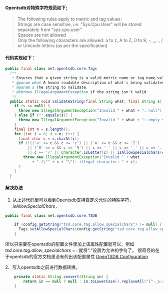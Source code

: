#### Opentsdb对特殊字符规范如下;


> The following rules apply to metric and tag values:  
Strings are case sensitive, i.e. "Sys.Cpu.User" will be stored separately from "sys.cpu.user"  
Spaces are not allowed  
Only the following characters are allowed: a to z, A to Z, 0 to 9, -, _, ., / or Unicode letters (as per the specification)

#### 代码实现如下：
```java
public final class net.opentsdb.core.Tags
  /**
   * Ensures that a given string is a valid metric name or tag name/value.
   * @param what A human readable description of what's being validated.
   * @param s The string to validate.
   * @throws IllegalArgumentException if the string isn't valid.
   */
  public static void validateString(final String what, final String s) {
    if (s == null) {
      throw new IllegalArgumentException("Invalid " + what + ": null");
    } else if ("".equals(s)) {
      throw new IllegalArgumentException("Invalid " + what + ": empty string");
    }
    final int n = s.length();
    for (int i = 0; i < n; i++) {
      final char c = s.charAt(i);
      if (!(('a' <= c && c <= 'z') || ('A' <= c && c <= 'Z') 
          || ('0' <= c && c <= '9') || c == '-' || c == '_' || c == '.' 
          || c == '/' || Character.isLetter(c) || isAllowSpecialChars(c))) {
        throw new IllegalArgumentException("Invalid " + what
            + " (\"" + s + "\"): illegal character: " + c);
      }
    }
  }
```

#### 解决办法
1. 从上述代码里可以看到Opentsdb支持自定义允许的特殊字符，*isAllowSpecialChars*，

```java
public final class net.opentsdb.core.TSDB

    if (config.getString("tsd.core.tag.allow_specialchars") != null) {
      Tags.setAllowSpecialChars(config.getString("tsd.core.tag.allow_specialchars"));
    }
```

所以只需要在opentsdb的配置文件里加上该属性配置就可以，例如 *tsd.core.tag.allow_specialchars = :* 就将“:”设置为允许的字符了。
很奇怪的在于opentsdb的官方文档里没有列出该配置属性 [OpenTSDB Configuration](http://opentsdb.net/docs/build/html/user_guide/configuration.html)


2、写入opentsdb之前进行数据转换。
```java
    private static String convert(String in) {
        return in == null ? null : in.toLowerCase().replaceAll("[^-_a-z0-9.\\u4e00-\\u9fa5]", "_");
    }
```

